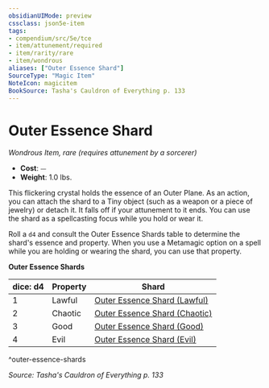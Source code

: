 ```yaml
---
obsidianUIMode: preview
cssclass: json5e-item
tags:
- compendium/src/5e/tce
- item/attunement/required
- item/rarity/rare
- item/wondrous
aliases: ["Outer Essence Shard"]
SourceType: "Magic Item"
NoteIcon: magicitem
BookSource: Tasha's Cauldron of Everything p. 133
---
```

# Outer Essence Shard
*Wondrous Item, rare (requires attunement by a sorcerer)*  

- **Cost**: ⏤
- **Weight**: 1.0 lbs.

This flickering crystal holds the essence of an Outer Plane. As an action, you can attach the shard to a Tiny object (such as a weapon or a piece of jewelry) or detach it. It falls off if your attunement to it ends. You can use the shard as a spellcasting focus while you hold or wear it.

Roll a `d4` and consult the Outer Essence Shards table to determine the shard's essence and property. When you use a Metamagic option on a spell while you are holding or wearing the shard, you can use that property.

**Outer Essence Shards**

| dice: d4 | Property | Shard |
|----------|----------|-------|
| 1 | Lawful | [Outer Essence Shard (Lawful)](/3-Mechanics/CLI/items/outer-essence-shard-lawful-tce.md) |
| 2 | Chaotic | [Outer Essence Shard (Chaotic)](/3-Mechanics/CLI/items/outer-essence-shard-chaotic-tce.md) |
| 3 | Good | [Outer Essence Shard (Good)](/3-Mechanics/CLI/items/outer-essence-shard-good-tce.md) |
| 4 | Evil | [Outer Essence Shard (Evil)](/3-Mechanics/CLI/items/outer-essence-shard-evil-tce.md) |
^outer-essence-shards

*Source: Tasha's Cauldron of Everything p. 133*